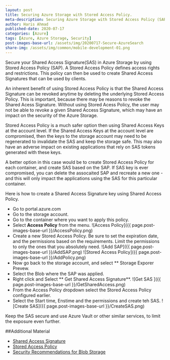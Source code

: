 ```yaml
---
layout: post
title: Securing Azure Storage with Stored Access Policy.
meta-description: Securing Azure Storage with Stored Access Policy (SAP) and Shared Access Token (SAS).
author: Haris Ahmad
published-date: 2020-07-17
categories: [Azure]
tags: [Azure, Azure Storage, Security]
post-images-base-url: /assets/img/20200717-Secure-AzureSearch
share-img: /assets/img/common/mobile-development-01.png
---
```


Secure your Shared Access Signature(SAS) in Azure Storage  by using Stored Access Policy (SAP). A Stored Access Policy defines access rights and restrictions. This policy can then be used to create Shared Access Signatures that can be used by clients.

An inherent benefit of using Stored Access Policy is that the Shared Access Signature can be revoked anytime by deleting the underlying Stored Access Policy. This is important, because there may be reasons to revoke the Shared Acess Signature. Without using Stored Acess Policy, the user may not be able to revoke a given Shared Access Signature, which may have an impact on the security of the Azure Storage.

Stored Access Policy is a much safer option then using Shared Access Keys  at the account level. If the Shared Access Keys at the account level are compromised, then the keys to the storage account may need to be regenerated to invalidate the SAS and keep the storage safe. This may also have an adverse impact on  existing applications that rely on SAS tokens generated with these keys.

A better option in this case would be to create Stored Access Policy for each container, and create SAS based on the SAP. If SAS key is ever compromised, you can delete the assocaited SAP and recreate a new one - and this will only impact the applications using the SAS for this particular container.

Here is how to create a Shared Access Signature key using Shared Access Policy.
* Go to portal.azure.com
* Go to the storage account.
* Go to the container where you want to apply this policy.
* Select **Access Policy** from the menu.
![Access Policy]({{ page.post-images-base-url }}/AccessPolicy.png)
* Create a new Stored Access Policy. Be sure to set the expiration date, and the permissions based on the requirements. Limit the permissions to only the ones that you absolutely need.
![Add SAP]({{ page.post-images-base-url }}/AddSAP.png)
![Stored Access Policy]({{ page.post-images-base-url }}/AddPolicy.png)
* Now go back to the storage account, and select ** Storage Exporer Prevew. 
* Select the Blob where the SAP was applied. 
* Right click and Select ** Get Shared Access Signature**.
![Get SAS ]({{ page.post-images-base-url }}/GetSharedAccess.png)
* From the Access Policy dropdown select the Stored Access Policy configured earlier.
* Select the Start time, Enstime and the permissions and create teh SAS.
![Create SAS]({{ page.post-images-base-url }}/CreateSAS.png)

Keep the SAS secure and use Azure Vault or other similar services, to limit the exposure even further.

##Additional Material
* [Shared Access Signature](https://docs.microsoft.com/en-us/azure/storage/common/storage-sas-overview)
* [Stored Access Policy](https://docs.microsoft.com/en-us/rest/api/storageservices/define-stored-access-policy)
* [Security Recommendations for Blob Storage](https://docs.microsoft.com/en-us/azure/storage/blobs/security-recommendations#:~:text=Microsoft%20recommends%20using%20Azure%20AD,saving%20them%20with%20your%20application)



